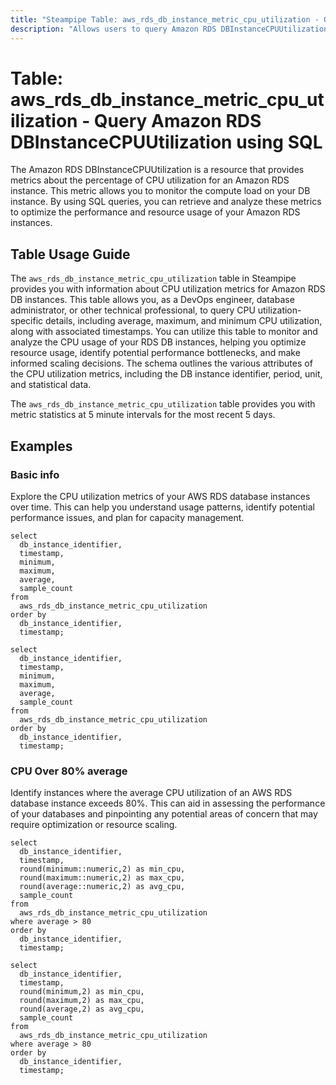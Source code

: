 ```yaml
---
title: "Steampipe Table: aws_rds_db_instance_metric_cpu_utilization - Query Amazon RDS DBInstanceCPUUtilization using SQL"
description: "Allows users to query Amazon RDS DBInstanceCPUUtilization to fetch data about CPU utilization metrics for RDS DB instances."
---
```


# Table: aws_rds_db_instance_metric_cpu_utilization - Query Amazon RDS DBInstanceCPUUtilization using SQL

The Amazon RDS DBInstanceCPUUtilization is a resource that provides metrics about the percentage of CPU utilization for an Amazon RDS instance. This metric allows you to monitor the compute load on your DB instance. By using SQL queries, you can retrieve and analyze these metrics to optimize the performance and resource usage of your Amazon RDS instances.

## Table Usage Guide

The `aws_rds_db_instance_metric_cpu_utilization` table in Steampipe provides you with information about CPU utilization metrics for Amazon RDS DB instances. This table allows you, as a DevOps engineer, database administrator, or other technical professional, to query CPU utilization-specific details, including average, maximum, and minimum CPU utilization, along with associated timestamps. You can utilize this table to monitor and analyze the CPU usage of your RDS DB instances, helping you optimize resource usage, identify potential performance bottlenecks, and make informed scaling decisions. The schema outlines the various attributes of the CPU utilization metrics, including the DB instance identifier, period, unit, and statistical data.

The `aws_rds_db_instance_metric_cpu_utilization` table provides you with metric statistics at 5 minute intervals for the most recent 5 days.

## Examples

### Basic info
Explore the CPU utilization metrics of your AWS RDS database instances over time. This can help you understand usage patterns, identify potential performance issues, and plan for capacity management.

```sql+postgres
select
  db_instance_identifier,
  timestamp,
  minimum,
  maximum,
  average,
  sample_count
from
  aws_rds_db_instance_metric_cpu_utilization
order by
  db_instance_identifier,
  timestamp;
```

```sql+sqlite
select
  db_instance_identifier,
  timestamp,
  minimum,
  maximum,
  average,
  sample_count
from
  aws_rds_db_instance_metric_cpu_utilization
order by
  db_instance_identifier,
  timestamp;
```

### CPU Over 80% average
Identify instances where the average CPU utilization of an AWS RDS database instance exceeds 80%. This can aid in assessing the performance of your databases and pinpointing any potential areas of concern that may require optimization or resource scaling.

```sql+postgres
select
  db_instance_identifier,
  timestamp,
  round(minimum::numeric,2) as min_cpu,
  round(maximum::numeric,2) as max_cpu,
  round(average::numeric,2) as avg_cpu,
  sample_count
from
  aws_rds_db_instance_metric_cpu_utilization
where average > 80
order by
  db_instance_identifier,
  timestamp;
```

```sql+sqlite
select
  db_instance_identifier,
  timestamp,
  round(minimum,2) as min_cpu,
  round(maximum,2) as max_cpu,
  round(average,2) as avg_cpu,
  sample_count
from
  aws_rds_db_instance_metric_cpu_utilization
where average > 80
order by
  db_instance_identifier,
  timestamp;
```